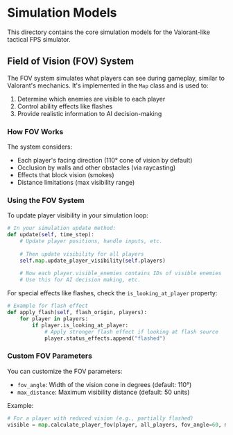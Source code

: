 # Simulation Models

This directory contains the core simulation models for the Valorant-like tactical FPS simulator.

## Field of Vision (FOV) System

The FOV system simulates what players can see during gameplay, similar to Valorant's mechanics. It's implemented in the `Map` class and is used to:

1. Determine which enemies are visible to each player
2. Control ability effects like flashes
3. Provide realistic information to AI decision-making

### How FOV Works

The system considers:
- Each player's facing direction (110° cone of vision by default)
- Occlusion by walls and other obstacles (via raycasting)
- Effects that block vision (smokes)
- Distance limitations (max visibility range)

### Using the FOV System

To update player visibility in your simulation loop:

```python
# In your simulation update method:
def update(self, time_step):
    # Update player positions, handle inputs, etc.
    
    # Then update visibility for all players
    self.map.update_player_visibility(self.players)
    
    # Now each player.visible_enemies contains IDs of visible enemies
    # Use this for AI decision making, etc.
```

For special effects like flashes, check the `is_looking_at_player` property:

```python
# Example for flash effect
def apply_flash(self, flash_origin, players):
    for player in players:
        if player.is_looking_at_player:
            # Apply stronger flash effect if looking at flash source
            player.status_effects.append("flashed")
```

### Custom FOV Parameters

You can customize the FOV parameters:
- `fov_angle`: Width of the vision cone in degrees (default: 110°)
- `max_distance`: Maximum visibility distance (default: 50 units)

Example:
```python
# For a player with reduced vision (e.g., partially flashed)
visible = map.calculate_player_fov(player, all_players, fov_angle=60, max_distance=30)
``` 